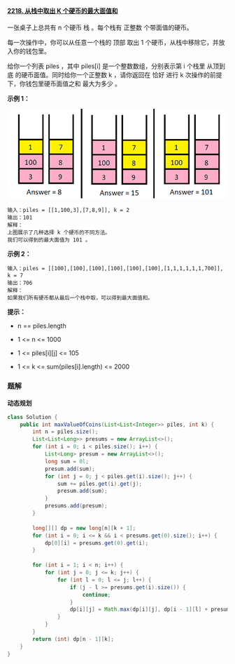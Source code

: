 #### [2218. 从栈中取出 K 个硬币的最大面值和](https://leetcode-cn.com/problems/maximum-value-of-k-coins-from-piles/)

一张桌子上总共有 n 个硬币 栈 。每个栈有 正整数 个带面值的硬币。

每一次操作中，你可以从任意一个栈的 顶部 取出 1 个硬币，从栈中移除它，并放入你的钱包里。

给你一个列表 piles ，其中 piles[i] 是一个整数数组，分别表示第 i 个栈里 从顶到底 的硬币面值。同时给你一个正整数 k ，请你返回在 恰好 进行 k 次操作的前提下，你钱包里硬币面值之和 最大为多少 。

**示例 1：**

![](./images/从栈中取出%20K%20个硬币的最大面值和/1.jpg)

```shell
输入：piles = [[1,100,3],[7,8,9]], k = 2
输出：101
解释：
上图展示了几种选择 k 个硬币的不同方法。
我们可以得到的最大面值为 101 。
```

**示例 2：**

```shell
输入：piles = [[100],[100],[100],[100],[100],[100],[1,1,1,1,1,1,700]], k = 7
输出：706
解释：
如果我们所有硬币都从最后一个栈中取，可以得到最大面值和。
```

**提示：**

* n == piles.length

* 1 <= n <= 1000

* 1 <= piles[i][j] <= 105

* 1 <= k <= sum(piles[i].length) <= 2000

### 题解

**动态规划**

```java
class Solution {
    public int maxValueOfCoins(List<List<Integer>> piles, int k) {
        int n = piles.size();
        List<List<Long>> presums = new ArrayList<>();
        for (int i = 0; i < piles.size(); i++) {
            List<Long> presum = new ArrayList<>();
            long sum = 0l;
            presum.add(sum);
            for (int j = 0; j < piles.get(i).size(); j++) {
                sum += piles.get(i).get(j);
                presum.add(sum);
            }
            presums.add(presum);
        }

        long[][] dp = new long[n][k + 1];
        for (int i = 0; i <= k && i < presums.get(0).size(); i++) {
            dp[0][i] = presums.get(0).get(i);
        }

        for (int i = 1; i < n; i++) {
            for (int j = 0; j <= k; j++) {
                for (int l = 0; l <= j; l++) {
                    if (j - l >= presums.get(i).size()) {
                        continue;
                    }
                    dp[i][j] = Math.max(dp[i][j], dp[i - 1][l] + presums.get(i).get(j - l));
                }
            }
        }
        return (int) dp[n - 1][k];
    }
}
```
